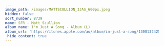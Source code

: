 ```yaml
---
image_path: /images/MATTSCULLION_IJAS_600px.jpeg
hidden: false
sort_number: 8739
name: SFR - Matt Scullion
album_name: I'm Just A Song - Album (L)
album_url: 'https://itunes.apple.com/au/album/im-just-a-song/1308132425'
_hide_content: true
---
```

